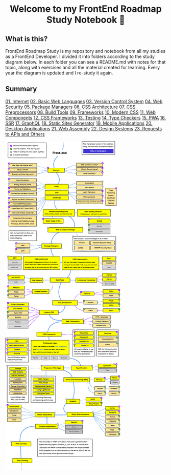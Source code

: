 <h1 align="center">Welcome to my FrontEnd Roadmap Study Notebook 👋</h1>


## What is this?

FrontEnd Roadmap Study is my repository and notebook from all my studies as a FrontEnd Developer.
I divided it into folders according to the study diagram below. In each folder you can see a README.md with notes for that topic, along with exercises and all the material created for learning.
Every year the diagram is updated and I re-study it again.

## Summary
[01. Internet](01_Internet/README.md)
[02. Basic Web Languages](02_Basic_Web_Languages/README.md)
[03. Version Control System](03_Version_Control_System/README.md)
[04. Web Security](04_Web_Security/README.md)
[05. Package Managers](05_Package_Managers/README.md)
[06. CSS Architecture](06_CSS_Architecture/README.md)
[07. CSS Preprocessors](07_CSS_Preprocessors/README.md)
[08. Build Tools](08_Build_Tools/README.md)
[09. Frameworks](09_Frameworks/README.md)
[10. Modern CSS](10_Modern_CSS/README.md)
[11. Web Components](11_Web_Components/README.md)
[12. CSS Frameworks](12_CSS_Frameworks/README.md)
[13. Testing](13_Testing/README.md)
[14. Type Checkers](14_Type_Checkers/README.md)
[15. PWA](15_PWA/README.md)
[16. SSR](16_SSR/README.md)
[17. GraphQL](17_GraphQL/README.md)
[18. Static Sites Generator](18_Static_Sites_Generator/README.md)
[19. Mobile Applications](19_Mobile_Applications/README.md)
[20. Desktop Applications](20_Desktop_Applications/README.md)
[21. Web Assembly](21_Web_Assembly/README.md)
[22. Design Systems](22_Design_Systems/README.md)
[23. Requests to APIs and Others](23_Requests_to_APIs_and_Others/README.md)

![](.gitbook/assets/frontend.png)

